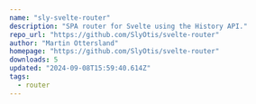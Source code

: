 ```yaml
---
name: "sly-svelte-router"
description: "SPA router for Svelte using the History API."
repo_url: "https://github.com/SlyOtis/svelte-router"
author: "Martin Ottersland"
homepage: "https://github.com/SlyOtis/svelte-router"
downloads: 5
updated: "2024-09-08T15:59:40.614Z"
tags: 
  - router
---
```

